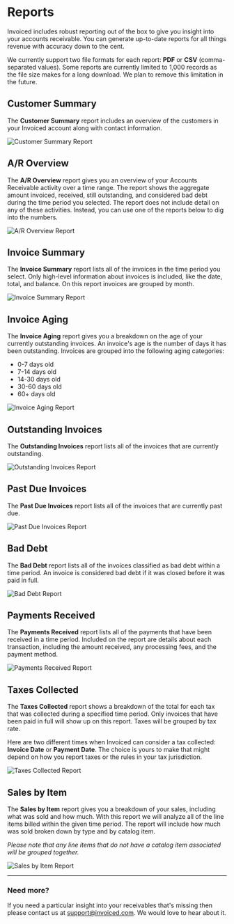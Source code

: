 # Reports

Invoiced includes robust reporting out of the box to give you insight into your accounts receivable. You can generate up-to-date reports for all things revenue with accuracy down to the cent.

We currently support two file formats for each report: **PDF** or **CSV** (comma-separated values). Some reports are currently limited to 1,000 records as the file size makes for a long download. We plan to remove this limitation in the future.

## Customer Summary

The **Customer Summary** report includes an overview of the customers in your Invoiced account along with contact information.

![Customer Summary Report](../img/report-customer-summary.png)

## A/R Overview

The **A/R Overview** report gives you an overview of your Accounts Receivable activity over a time range. The report shows the aggregate amount invoiced, received, still outstanding, and considered bad debt during the time period you selected. The report does not include detail on any of these activities. Instead, you can use one of the reports below to dig into the numbers.

![A/R Overview Report](../img/report-a-r-overview.png)

## Invoice Summary

The **Invoice Summary** report lists all of the invoices in the time period you select. Only high-level information about invoices is included, like the date, total, and balance. On this report invoices are grouped by month.

![Invoice Summary Report](../img/report-invoice-summary.png)

## Invoice Aging

The **Invoice Aging** report gives you a breakdown on the age of your currently outstanding invoices. An invoice's age is the number of days it has been outstanding. Invoices are grouped into the following aging categories:

- 0-7 days old
- 7-14 days old
- 14-30 days old
- 30-60 days old
- 60+ days old

![Invoice Aging Report](../img/report-invoice-aging.png)

## Outstanding Invoices

The **Outstanding Invoices** report lists all of the invoices that are currently outstanding.

![Outstanding Invoices Report](../img/report-outstanding-invoices.png)

## Past Due Invoices

The **Past Due Invoices** report lists all of the invoices that are currently past due.

![Past Due Invoices Report](../img/report-past-due-invoices.png)

## Bad Debt

The **Bad Debt** report lists all of the invoices classified as bad debt within a time period. An invoice is considered bad debt if it was closed before it was paid in full.

![Bad Debt Report](../img/report-bad-debt.png)

## Payments Received

The **Payments Received** report lists all of the payments that have been received in a time period. Included on the report are details about each transaction, including the amount received, any processing fees, and the payment method.

![Payments Received Report](../img/report-payments-received.png)

## Taxes Collected

The **Taxes Collected** report shows a breakdown of the total for each tax that was collected during a specified time period. Only invoices that have been paid in full will show up on this report. Taxes will be grouped by tax rate.

Here are two different times when Invoiced can consider a tax collected: **Invoice Date** or **Payment Date**. The choice is yours to make that might depend on how you report taxes or the rules in your tax jurisdiction.

![Taxes Collected Report](../img/report-taxes-collected.png)

## Sales by Item

The **Sales by Item** report gives you a breakdown of your sales, including what was sold and how much. With this report we will analyze all of the line items billed within the given time period. The report will include how much was sold broken down by type and by catalog item.

*Please note that any line items that do not have a catalog item associated will be grouped together.*

![Sales by Item Report](../img/report-sales-by-item.png)

<hr/>

### Need more?

If you need a particular insight into your receivables that's missing then please contact us at [support@invoiced.com](support@invoiced.com). We would love to hear about it.
